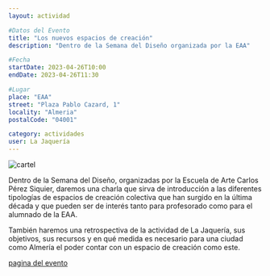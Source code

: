 ```yaml
---
layout: actividad

#Datos del Evento
title: "Los nuevos espacios de creación"
description: "Dentro de la Semana del Diseño organizada por la EAA"

#Fecha
startDate: 2023-04-26T10:00
endDate: 2023-04-26T11:30

#Lugar
place: "EAA"
street: "Plaza Pablo Cazard, 1"
locality: "Almeria"
postalCode: "04001"

category: actividades
user: La Jaquería
---
```


![cartel](https://lajaqueria.org/recursos/varios/semana_disenho.jpg)


Dentro de la Semana del Diseño, organizadas por la Escuela de Arte Carlos Pérez Siquier, daremos una charla 
que sirva de introducción a las diferentes tipologías de espacios de creación colectiva que han surgido en 
la última década y que pueden ser de interés tanto para profesorado como para el alumnado de la EAA. 

También haremos una retrospectiva de la actividad de La Jaquería, sus objetivos, sus recursos y en qué medida
es necesario para una ciudad como Almería el poder contar con un espacio de creación como este.

[pagina del evento](https://sites.google.com/eaalmeria.es/eloficiodeinnovar/conferencias)
